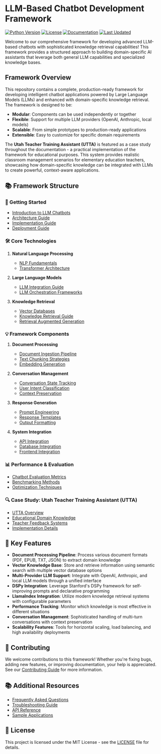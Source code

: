 # LLM-Based Chatbot Development Framework

[![Python Version](https://img.shields.io/badge/python-3.10%2B-blue.svg)](https://www.python.org/downloads/)
[![License](https://img.shields.io/badge/license-MIT-green.svg)](https://github.com/UVU-AI-Innovate/LLM-Based-Chatbot-Development-Framework/blob/main/LICENSE)
[![Documentation](https://img.shields.io/badge/docs-wiki-orange.svg)](https://github.com/UVU-AI-Innovate/LLM-Based-Chatbot-Development-Framework/wiki)
[![Last Updated](https://img.shields.io/badge/last%20updated-April%202024-blue.svg)]()

Welcome to our comprehensive framework for developing advanced LLM-based chatbots with sophisticated knowledge retrieval capabilities! This framework provides a structured approach to building domain-specific AI assistants that leverage both general LLM capabilities and specialized knowledge bases.

## Framework Overview

This repository contains a complete, production-ready framework for developing intelligent chatbot applications powered by Large Language Models (LLMs) and enhanced with domain-specific knowledge retrieval. The framework is designed to be:

- **Modular**: Components can be used independently or together
- **Flexible**: Support for multiple LLM providers (OpenAI, Anthropic, local models)
- **Scalable**: From simple prototypes to production-ready applications
- **Extensible**: Easy to customize for specific domain requirements

The **Utah Teacher Training Assistant (UTTA)** is featured as a case study throughout the documentation - a practical implementation of the framework for educational purposes. This system provides realistic classroom management scenarios for elementary education teachers, showcasing how domain-specific knowledge can be integrated with LLMs to create powerful, context-aware applications.

## 📚 Framework Structure

### 🎯 Getting Started
- [Introduction to LLM Chatbots](Introduction-to-LLM-Chatbots)
- [Architecture Guide](Architecture-Guide)
- [Implementation Guide](Implementation-Guide)
- [Deployment Guide](Deployment-Guide)

### 🛠️ Core Technologies
1. **Natural Language Processing**
   - [NLP Fundamentals](NLP-Fundamentals)
   - [Transformer Architecture](Transformer-Architecture)

2. **Large Language Models**
   - [LLM Integration Guide](LLM-Guide)
   - [LLM Orchestration Frameworks](LLM-Orchestration-Frameworks)

3. **Knowledge Retrieval**
   - [Vector Databases](Vector-Databases)
   - [Knowledge Retrieval Guide](Knowledge-Retrieval-Guide)
   - [Retrieval Augmented Generation](RAG-Implementation)

### 💡 Framework Components
1. **Document Processing**
   - [Document Ingestion Pipeline](Document-Processing-Pipeline)
   - [Text Chunking Strategies](Text-Chunking-Strategies)
   - [Embedding Generation](Embedding-Generation)

2. **Conversation Management**
   - [Conversation State Tracking](Conversation-State-Tracking)
   - [User Intent Classification](Intent-Classification)
   - [Context Preservation](Context-Preservation)

3. **Response Generation**
   - [Prompt Engineering](Prompt-Engineering)
   - [Response Templates](Response-Templates)
   - [Output Formatting](Output-Formatting)

4. **System Integration**
   - [API Integration](API-Integration)
   - [Database Integration](Database-Integration)
   - [Frontend Integration](Frontend-Integration)

### 📊 Performance & Evaluation
- [Chatbot Evaluation Metrics](Evaluation-Metrics)
- [Benchmarking Methods](Benchmarking-Methods)
- [Optimization Techniques](Optimization-Techniques)

### 🔍 Case Study: Utah Teacher Training Assistant (UTTA)
- [UTTA Overview](UTTA-Overview)
- [Educational Domain Knowledge](Educational-Domain-Knowledge)
- [Teacher Feedback Systems](Teacher-Feedback-Systems)
- [Implementation Details](UTTA-Implementation)

## 🚀 Key Features

- **Document Processing Pipeline**: Process various document formats (PDF, EPUB, TXT, JSON) to extract domain knowledge
- **Vector Knowledge Base**: Store and retrieve information using semantic search with multiple vector database options
- **Multi-Provider LLM Support**: Integrate with OpenAI, Anthropic, and local LLM models through a unified interface
- **DSPy Integration**: Leverage Stanford's DSPy framework for self-improving prompts and declarative programming
- **LlamaIndex Integration**: Utilize modern knowledge retrieval systems with configurable parameters
- **Performance Tracking**: Monitor which knowledge is most effective in different situations
- **Conversation Management**: Sophisticated handling of multi-turn conversations with context preservation
- **Scalability Features**: Tools for horizontal scaling, load balancing, and high availability deployments

## 📝 Contributing

We welcome contributions to this framework! Whether you're fixing bugs, adding new features, or improving documentation, your help is appreciated. See our [Contributing Guide](Contributing-Guide) for more information.

## 📚 Additional Resources

- [Frequently Asked Questions](FAQ)
- [Troubleshooting Guide](Troubleshooting-Guide)
- [API Reference](API-Reference)
- [Sample Applications](Sample-Applications)

## 📜 License

This project is licensed under the MIT License - see the [LICENSE](https://github.com/UVU-AI-Innovate/LLM-Based-Chatbot-Development-Framework/blob/main/LICENSE) file for details. 